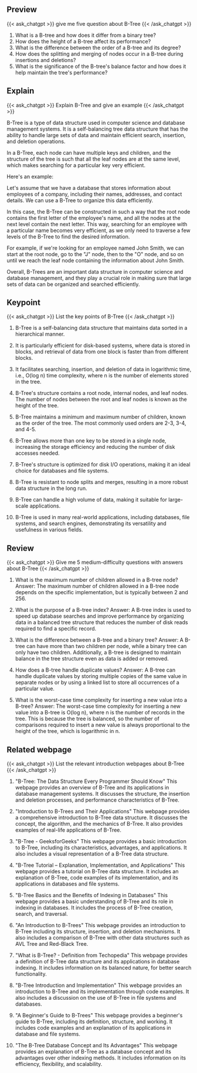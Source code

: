 ## Preview
{{< ask_chatgpt >}}
give me five question about B-Tree
{{< /ask_chatgpt >}}



1. What is a B-tree and how does it differ from a binary tree?
2. How does the height of a B-tree affect its performance?
3. What is the difference between the order of a B-tree and its degree?
4. How does the splitting and merging of nodes occur in a B-tree during insertions and deletions?
5. What is the significance of the B-tree's balance factor and how does it help maintain the tree's performance?   

## Explain
{{< ask_chatgpt >}}
Explain B-Tree and give an example
{{< /ask_chatgpt >}}



B-Tree is a type of data structure used in computer science and database management systems. It is a self-balancing tree data structure that has the ability to handle large sets of data and maintain efficient search, insertion, and deletion operations.

In a B-Tree, each node can have multiple keys and children, and the structure of the tree is such that all the leaf nodes are at the same level, which makes searching for a particular key very efficient.

Here's an example:

Let's assume that we have a database that stores information about employees of a company, including their names, addresses, and contact details. We can use a B-Tree to organize this data efficiently.

In this case, the B-Tree can be constructed in such a way that the root node contains the first letter of the employee's name, and all the nodes at the next level contain the next letter. This way, searching for an employee with a particular name becomes very efficient, as we only need to traverse a few levels of the B-Tree to find the desired information.

For example, if we're looking for an employee named John Smith, we can start at the root node, go to the "J" node, then to the "O" node, and so on until we reach the leaf node containing the information about John Smith.

Overall, B-Trees are an important data structure in computer science and database management, and they play a crucial role in making sure that large sets of data can be organized and searched efficiently.   

## Keypoint
{{< ask_chatgpt >}}
List the key points of B-Tree
{{< /ask_chatgpt >}}



1. B-Tree is a self-balancing data structure that maintains data sorted in a hierarchical manner.

2. It is particularly efficient for disk-based systems, where data is stored in blocks, and retrieval of data from one block is faster than from different blocks.

3. It facilitates searching, insertion, and deletion of data in logarithmic time, i.e., O(log n) time complexity, where n is the number of elements stored in the tree.

4. B-Tree's structure contains a root node, internal nodes, and leaf nodes. The number of nodes between the root and leaf nodes is known as the height of the tree.

5. B-Tree maintains a minimum and maximum number of children, known as the order of the tree. The most commonly used orders are 2-3, 3-4, and 4-5.

6. B-Tree allows more than one key to be stored in a single node, increasing the storage efficiency and reducing the number of disk accesses needed.

7. B-Tree's structure is optimized for disk I/O operations, making it an ideal choice for databases and file systems.

8. B-Tree is resistant to node splits and merges, resulting in a more robust data structure in the long run.

9. B-Tree can handle a high volume of data, making it suitable for large-scale applications.

10. B-Tree is used in many real-world applications, including databases, file systems, and search engines, demonstrating its versatility and usefulness in various fields.   

## Review
{{< ask_chatgpt >}}
Give me 5 medium-difficulty questions with answers about B-Tree
{{< /ask_chatgpt >}}



1) What is the maximum number of children allowed in a B-tree node?
Answer: The maximum number of children allowed in a B-tree node depends on the specific implementation, but is typically between 2 and 256.

2) What is the purpose of a B-tree index?
Answer: A B-tree index is used to speed up database searches and improve performance by organizing data in a balanced tree structure that reduces the number of disk reads required to find a specific record.

3) What is the difference between a B-tree and a binary tree?
Answer: A B-tree can have more than two children per node, while a binary tree can only have two children. Additionally, a B-tree is designed to maintain balance in the tree structure even as data is added or removed.

4) How does a B-tree handle duplicate values?
Answer: A B-tree can handle duplicate values by storing multiple copies of the same value in separate nodes or by using a linked list to store all occurrences of a particular value.

5) What is the worst-case time complexity for inserting a new value into a B-tree?
Answer: The worst-case time complexity for inserting a new value into a B-tree is O(log n), where n is the number of records in the tree. This is because the tree is balanced, so the number of comparisons required to insert a new value is always proportional to the height of the tree, which is logarithmic in n.   

## Related webpage
{{< ask_chatgpt >}}
List the relevant introduction webpages about B-Tree
{{< /ask_chatgpt >}}



1. "B-Tree: The Data Structure Every Programmer Should Know" 
This webpage provides an overview of B-Tree and its applications in database management systems. It discusses the structure, the insertion and deletion processes, and performance characteristics of B-Tree.

2. "Introduction to B-Trees and Their Applications" 
This webpage provides a comprehensive introduction to B-Tree data structure. It discusses the concept, the algorithm, and the mechanics of B-Tree. It also provides examples of real-life applications of B-Tree.

3. "B-Tree - GeeksforGeeks" 
This webpage provides a basic introduction to B-Tree, including its characteristics, advantages, and applications. It also includes a visual representation of a B-Tree data structure.

4. "B-Tree Tutorial – Explanation, Implementation, and Applications" 
This webpage provides a tutorial on B-Tree data structure. It includes an explanation of B-Tree, code examples of its implementation, and its applications in databases and file systems.

5. "B-Tree Basics and the Benefits of Indexing in Databases" 
This webpage provides a basic understanding of B-Tree and its role in indexing in databases. It includes the process of B-Tree creation, search, and traversal.

6. "An Introduction to B-Trees" 
This webpage provides an introduction to B-Tree including its structure, insertion, and deletion mechanisms. It also includes a comparison of B-Tree with other data structures such as AVL Tree and Red-Black Tree.

7. "What is B-Tree? - Definition from Techopedia" 
This webpage provides a definition of B-Tree data structure and its applications in database indexing. It includes information on its balanced nature, for better search functionality.

8. "B-Tree Introduction and Implementation" 
This webpage provides an introduction to B-Tree and its implementation through code examples. It also includes a discussion on the use of B-Tree in file systems and databases.

9. "A Beginner's Guide to B-Trees" 
This webpage provides a beginner's guide to B-Tree, including its definition, structure, and working. It includes code examples and an explanation of its applications in database and file systems.

10. "The B-Tree Database Concept and Its Advantages" 
This webpage provides an explanation of B-Tree as a database concept and its advantages over other indexing methods. It includes information on its efficiency, flexibility, and scalability.   

